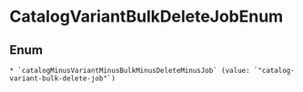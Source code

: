 
# CatalogVariantBulkDeleteJobEnum

## Enum


    * `catalogMinusVariantMinusBulkMinusDeleteMinusJob` (value: `"catalog-variant-bulk-delete-job"`)



